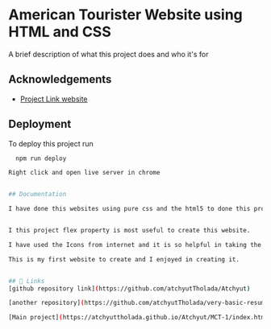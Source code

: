 
# American Tourister Website using HTML and CSS

A brief description of what this project does and who it's for


## Acknowledgements

 - [Project Link website](https://www.americantourister.in/virat-kohli)


## Deployment

To deploy this project run

```bash
  npm run deploy
```
```bash
Right click and open live server in chrome


## Documentation

I have done this websites using pure css and the html5 to done this project.


I this project flex property is most useful to create this website.

I have used the Icons from internet and it is so helpful in taking the copy image address which help me to gather the respective images.

This is my first website to create and I enjoyed in creating it.


## 🔗 Links
[github repository link](https://github.com/atchyutTholada/Atchyut)

[another repository](https://github.com/atchyutTholada/very-basic-resume)

[Main project](https://atchyuttholada.github.io/Atchyut/MCT-1/index.html?authuser=0)
